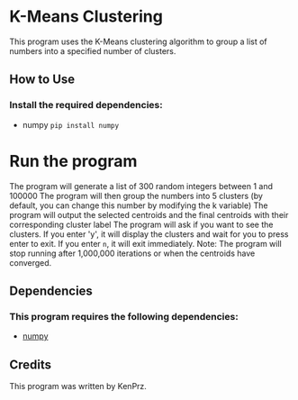 # K-Means Clustering
This program uses the K-Means clustering algorithm to group a list of numbers into a specified number of clusters.

## How to Use
### Install the required dependencies: 
+ numpy `pip install numpy`
# Run the program
The program will generate a list of 300 random integers between 1 and 100000
The program will then group the numbers into 5 clusters (by default, you can change this number by modifying the k variable)
The program will output the selected centroids and the final centroids with their corresponding cluster label
The program will ask if you want to see the clusters. If you enter 'y', it will display the clusters and wait for you to press enter to exit. If you enter `n`, it will exit immediately.
Note: The program will stop running after 1,000,000 iterations or when the centroids have converged.

## Dependencies
### This program requires the following dependencies:
+ [numpy](https://numpy.org/)

## Credits
This program was written by KenPrz.